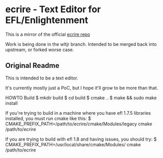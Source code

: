 # ecrire - Text Editor for EFL/Enlightenment

This is a mirror of the official
[ecrire repo](https://git.enlightenment.org/apps/ecrire.git/)

Work is being done in the wltjr branch. Intended to be merged back into 
upstream, or forked worse case.

## Original Readme

This is intended to be a text editor.

It's currently mostly just a PoC, but I hope it'll grow to be more than that.

HOWTO Build
$ mkdir build
$ cd build
$ cmake ..
$ make && sudo make install

If you're trying to build in a machine where you have efl 1.7.5 libraries installed, 
you must run cmake like this:
$ CMAKE_PREFIX_PATH=/path/to/ecrire/cmake/Modules/legacy cmake /path/to/ecrire

If you are trying to build with efl 1.8 and having issues, you should try:
$ CMAKE_PREFIX_PATH=/usr/local/share/cmake/Modules/ cmake /path/to/ecrire
